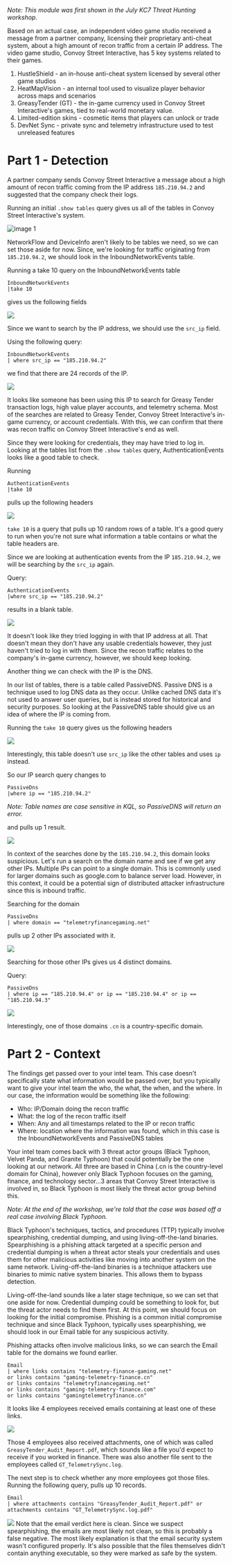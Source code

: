 _Note: This module was first shown in the July KC7 Threat Hunting workshop._

Based on an actual case, an independent video game studio received a message from a partner company, licensing their proprietary anti-cheat system, about a high amount of recon traffic from a certain IP address. The video game studio, Convoy Street Interactive, has 5 key systems related to their games. 

1. HustleShield - an in-house anti-cheat system licensed by several other game studios
2. HeatMapVision - an internal tool used to visualize player behavior across maps and scenarios
3. GreasyTender (GT) - the in-game currency used in Convoy Street Interactive's games, tied to real-world monetary value. 
4. Limited-edition skins - cosmetic items that players can unlock or trade
5. DevNet Sync - private sync and telemetry infrastructure used to test unreleased features

# Part 1 - Detection

A partner company sends Convoy Street Interactive a message about a high amount of recon traffic coming from the IP address `185.210.94.2` and suggested that the company check their logs. 

Running an initial `.show tables` query gives us all of the tables in Convoy Street Interactive's system. 

![image 1](<./assets/KC7 Threat Hunting Workshop/Pasted image 20250720092229.png>)

NetworkFlow and DeviceInfo aren't likely to be tables we need, so we can set those aside for now. Since, we're looking for traffic originating from `185.210.94.2`, we should look in the InboundNetworkEvents table. 

Running a take 10 query on the InboundNetworkEvents table 

```
InboundNetworkEvents
|take 10
```

gives us the following fields

![](<./assets/KC7 Threat Hunting Workshop/Pasted image 20250719124153.png>)

Since we want to search by the IP address, we should use the `src_ip` field. 

Using the following query:

```
InboundNetworkEvents
| where src_ip == "185.210.94.2"
```

we find that there are 24 records of the IP. 

![](<./assets/KC7 Threat Hunting Workshop/Pasted image 20250720092843.png>)

It looks like someone has been using this IP to search for Greasy Tender transaction logs, high value player accounts, and telemetry schema. Most of the searches are related to Greasy Tender, Convoy Street Interactive's in-game currency, or account credentials. With this, we can confirm that there was recon traffic on Convoy Street Interactive's end as well. 

Since they were looking for credentials, they may have tried to log in. Looking at the tables list from the `.show tables` query, AuthenticationEvents looks like a good table to check. 

Running 

```
AuthenticationEvents
|take 10
```

pulls up the following headers

![](<./assets/KC7 Threat Hunting Workshop/Pasted image 20250719125653.png>)

`take 10` is a query that pulls up 10 random rows of a table. It's a good query to run when you're not sure what information a table contains or what the table headers are. 

Since we are looking at authentication events from the IP `185.210.94.2`, we will be searching by the `src_ip` again. 

Query:
```
AuthenticationEvents
|where src_ip == "185.210.94.2"
```

results in a blank table. 

![](<./assets/KC7 Threat Hunting Workshop/Pasted image 20250720094740.png>)

It doesn't look like they tried logging in with that IP address at all. That doesn't mean they don't have any usable credentials however, they just haven't tried to log in with them. Since the recon traffic relates to the company's in-game currency, however, we should keep looking. 

Another thing we can check with the IP is the DNS. 

In our list of tables, there is a table called PassiveDNS. Passive DNS is a technique used to log DNS data as they occur. Unlike cached DNS data it's not used to answer user queries, but is instead stored for historical and security purposes. So looking at the PassiveDNS table should give us an idea of where the IP is coming from. 

Running the `take 10` query gives us the following headers

![](<./assets/KC7 Threat Hunting Workshop/Pasted image 20250720103500.png>)

Interestingly, this table doesn't use `src_ip` like the other tables and uses `ip` instead. 

So our IP search query changes to
```
PassiveDns
|where ip == "185.210.94.2"
```

*Note: Table names are case sensitive in KQL, so PassiveDNS will return an error.*

and pulls up 1 result. 

![](<./assets/KC7 Threat Hunting Workshop/Pasted image 20250720104105.png>)

In context of the searches done by the `185.210.94.2`, this domain looks suspicious. Let's run a search on the domain name and see if we get any other IPs.  Multiple IPs can point to a single domain. This is commonly used for larger domains such as google.com to balance server load. However, in this context, it could be a potential sign of distributed attacker infrastructure since this is inbound traffic. 

Searching for the domain

```
PassiveDns
| where domain == "telemetryfinancegaming.net"
```

pulls up 2 other IPs associated with it. 

![](<./assets/KC7 Threat Hunting Workshop/Pasted image 20250720105740.png>)

Searching for those other IPs gives us 4 distinct domains. 

Query:
```
PassiveDns
| where ip == "185.210.94.4" or ip == "185.210.94.4" or ip == "185.210.94.3"
```

![](<./assets/KC7 Threat Hunting Workshop/Pasted image 20250719131408.png>)

Interestingly, one of those domains `.cn`  is a country-specific domain. 

# Part 2 - Context
The findings get passed over to your intel team. This case doesn't specifically state what information would be passed over, but you typically want to give your intel team the who, the what, the when, and the where. In our case, the information would be something like the following:

- Who: IP/Domain doing the recon traffic
- What: the log of the recon traffic itself
- When: Any and all timestamps related to the IP or recon traffic
- Where: location where the information was found, which in this case is the InboundNetworkEvents and PassiveDNS tables

Your intel team comes back with 3 threat actor groups (Black Typhoon, Velvet Panda, and Granite Typhoon) that could potentially be the one looking at our network. All three are based in China (.cn is the country-level domain for China), however only Black Typhoon focuses on the gaming, finance, and technology sector...3 areas that Convoy Street Interactive is involved in, so Black Typhoon is most likely the threat actor group behind this. 

_Note: At the end of the workshop, we're told that the case was based off a real case involving Black Typhoon._

Black Typhoon's techniques, tactics, and procedures (TTP) typically involve spearphishing, credential dumping, and using living-off-the-land binaries. Spearphishing is a phishing attack targeted at a specific person and credential dumping is when a threat actor steals your credentials and uses them for other malicious activities like moving into another system on the same network. Living-off-the-land binaries is a technique attackers use binaries to mimic native system binaries. This allows them to bypass detection.

Living-off-the-land sounds like a later stage technique, so we can set that one aside for now. Credential dumping could be something to look for, but the threat actor needs to find them first. At this point, we should focus on looking for the initial compromise. Phishing is a common initial compromise technique and since Black Typhoon, typically uses spearphishing, we should look in our Email table for any suspicious activity.

Phishing attacks often involve malicious links, so we can search the Email table for the domains we found earlier. 

```
Email
| where links contains "telemetry-finance-gaming.net"
or links contains "gaming-telemetry-finance.cn"
or links contains "telemetryfinancegaming.net"
or links contains "gaming-telemetry-finance.com"
or links contains "gamingtelemetryfinance.cn"
```

It looks like 4 employees received emails containing at least one of these links. 

![](<./assets/KC7 Threat Hunting Workshop/Pasted image 20250724111639.png>)

Those 4 employees also received attachments, one of which was called `GreasyTender_Audit_Report.pdf`, which sounds like a file you'd expect to receive if you worked in finance. There was also another file sent to the employees called `GT_TelemetrySync.log`.

The next step is to check whether any more employees got those files. Running the following query, pulls up 10 records. 

```
Email
| where attachments contains "GreasyTender_Audit_Report.pdf" or attachments contains "GT_TelemetrySync.log.pdf"
```
![](<./assets/KC7 Threat Hunting Workshop/Pasted image 20250728144123.png>)
Note that the email verdict here is clean. Since we suspect spearphishing, the emails are most likely not clean, so this is probably a false negative. The most likely explanation is that the email security system wasn't configured properly. It's also possible that the files themselves didn't contain anything executable, so they were marked as safe by the system. 

